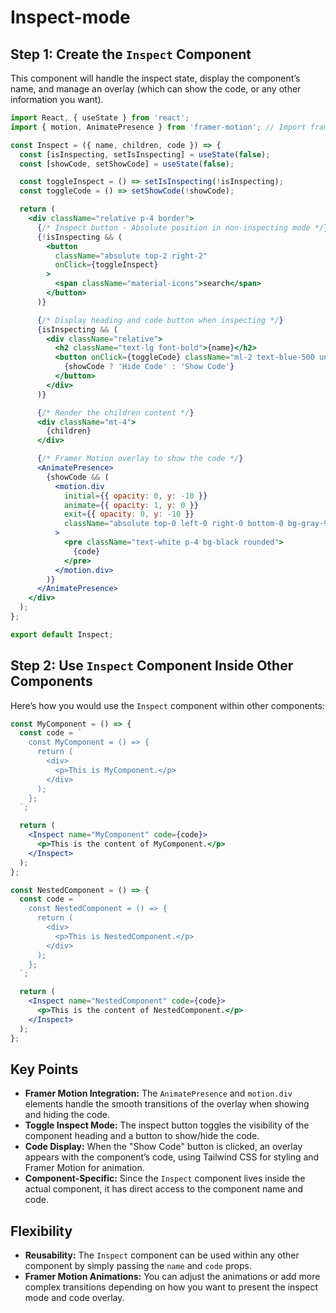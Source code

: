 # Inspect-mode

## Step 1: Create the `Inspect` Component

This component will handle the inspect state, display the component’s name, and manage an overlay (which can show the code, or any other information you want).

```jsx
import React, { useState } from 'react';
import { motion, AnimatePresence } from 'framer-motion'; // Import framer motion for animations

const Inspect = ({ name, children, code }) => {
  const [isInspecting, setIsInspecting] = useState(false);
  const [showCode, setShowCode] = useState(false);

  const toggleInspect = () => setIsInspecting(!isInspecting);
  const toggleCode = () => setShowCode(!showCode);

  return (
    <div className="relative p-4 border">
      {/* Inspect button - Absolute position in non-inspecting mode */}
      {!isInspecting && (
        <button 
          className="absolute top-2 right-2"
          onClick={toggleInspect}
        >
          <span className="material-icons">search</span>
        </button>
      )}

      {/* Display heading and code button when inspecting */}
      {isInspecting && (
        <div className="relative">
          <h2 className="text-lg font-bold">{name}</h2>
          <button onClick={toggleCode} className="ml-2 text-blue-500 underline">
            {showCode ? 'Hide Code' : 'Show Code'}
          </button>
        </div>
      )}

      {/* Render the children content */}
      <div className="mt-4">
        {children}
      </div>

      {/* Framer Motion overlay to show the code */}
      <AnimatePresence>
        {showCode && (
          <motion.div
            initial={{ opacity: 0, y: -10 }}
            animate={{ opacity: 1, y: 0 }}
            exit={{ opacity: 0, y: -10 }}
            className="absolute top-0 left-0 right-0 bottom-0 bg-gray-900 bg-opacity-75 flex items-center justify-center"
          >
            <pre className="text-white p-4 bg-black rounded">
              {code}
            </pre>
          </motion.div>
        )}
      </AnimatePresence>
    </div>
  );
};

export default Inspect;
```

## Step 2: Use `Inspect` Component Inside Other Components

Here’s how you would use the `Inspect` component within other components:

```jsx
const MyComponent = () => {
  const code = `
    const MyComponent = () => {
      return (
        <div>
          <p>This is MyComponent.</p>
        </div>
      );
    };
  `;

  return (
    <Inspect name="MyComponent" code={code}>
      <p>This is the content of MyComponent.</p>
    </Inspect>
  );
};

const NestedComponent = () => {
  const code = `
    const NestedComponent = () => {
      return (
        <div>
          <p>This is NestedComponent.</p>
        </div>
      );
    };
  `;

  return (
    <Inspect name="NestedComponent" code={code}>
      <p>This is the content of NestedComponent.</p>
    </Inspect>
  );
};
```

## Key Points

- **Framer Motion Integration:** The `AnimatePresence` and `motion.div` elements handle the smooth transitions of the overlay when showing and hiding the code.
- **Toggle Inspect Mode:** The inspect button toggles the visibility of the component heading and a button to show/hide the code.
- **Code Display:** When the "Show Code" button is clicked, an overlay appears with the component’s code, using Tailwind CSS for styling and Framer Motion for animation.
- **Component-Specific:** Since the `Inspect` component lives inside the actual component, it has direct access to the component name and code.

## Flexibility

- **Reusability:** The `Inspect` component can be used within any other component by simply passing the `name` and `code` props.
- **Framer Motion Animations:** You can adjust the animations or add more complex transitions depending on how you want to present the inspect mode and code overlay.